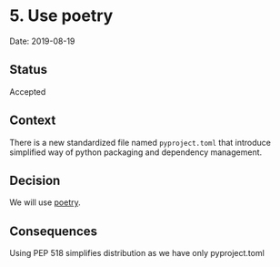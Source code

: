 # 5. Use poetry

Date: 2019-08-19

## Status

Accepted

## Context

There is a new standardized file named `pyproject.toml` that introduce
simplified way of python packaging and dependency management.

## Decision

We will use [poetry](https://poetry.eustace.io/).

## Consequences

Using PEP 518 simplifies distribution as we have only pyproject.toml
